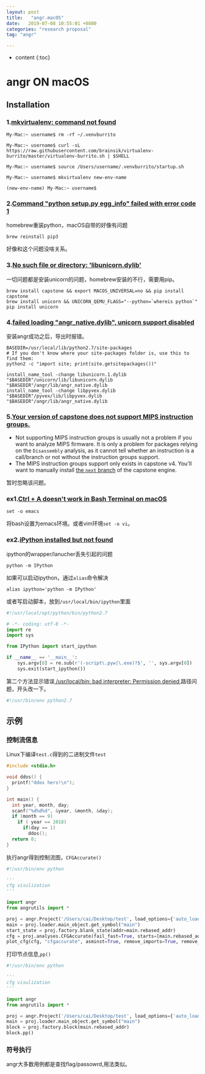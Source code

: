 ```yaml
---
layout: post
title:   "angr.macOS"
date:   2019-07-08 10:55:01 +0800
categories: "research proposal"
tag: "angr"

---
```


* content
{:toc}




# angr ON macOS

## Installation

### 1.[mkvirtualenv: command not found](https://github.com/brainsik/virtualenv-burrito/issues/71)

```shell
My-Mac:~ username$ rm -rf ~/.venvburrito

My-Mac:~ username$ curl -sL https://raw.githubusercontent.com/brainsik/virtualenv-burrito/master/virtualenv-burrito.sh | $SHELL

My-Mac:~ username$ source /Users/username/.venvburrito/startup.sh

My-Mac:~ username$ mkvirtualenv new-env-name

(new-env-name) My-Mac:~ username$
```

### 2.[Command "python setup.py egg_info" failed with error code 1](https://github.com/palantir/python-language-server/issues/370)

homebrew重装python，macOS自带的好像有问题

```shell
brew reinstall pip3
```

好像和这个问题没啥关系。

### 3.[No such file or directory: 'libunicorn.dylib'](https://github.com/trailofbits/manticore/issues/110#issuecomment-438262142)

一切问题都是安装unicorn的问题，homebrew安装的不行，需要用pip。

```shell
brew install capstone && export MACOS_UNIVERSAL=no && pip install capstone
brew install unicorn && UNICORN_QEMU_FLAGS="--python=`whereis python`" pip install unicorn
```

### 4.[failed loading "angr_native.dylib", unicorn support disabled ](https://stackoverflow.com/questions/51112297/error-when-im-trying-to-use-angr-on-os-x)

安装angr成功之后，导出时报错。

```shell
BASEDIR=/usr/local/lib/python2.7/site-packages
# If you don't know where your site-packages folder is, use this to find them:
python2 -c "import site; print(site.getsitepackages())"

install_name_tool -change libunicorn.1.dylib "$BASEDIR"/unicorn/lib/libunicorn.dylib "$BASEDIR"/angr/lib/angr_native.dylib
install_name_tool -change libpyvex.dylib "$BASEDIR"/pyvex/lib/libpyvex.dylib "$BASEDIR"/angr/lib/angr_native.dylib
```

### 5.[Your version of capstone does not support MIPS instruction groups.](https://github.com/angr/angr/issues/819)

- Not supporting MIPS instruction groups is usually not a problem if you want to analyze MIPS firmware. It is only a problem for packages relying on the `Disassembly` analysis, as it cannot tell whether an instruction is a call/branch or not without the instruction groups support.
- The MIPS instruction groups support only exists in capstone v4. You'll want to manually install [the `next` branch](https://github.com/aquynh/capstone/tree/next) of the capstone engine.

暂时忽略该问题。

### ex1.[Ctrl + A doesn't work in Bash Terminal on macOS ](https://superuser.com/questions/316668/ctrl-a-doesnt-work-in-bash-terminal-on-os-x-lion)

```shell
set -o emacs
```

将bash设置为emacs环境。或者vim环境`set -o vi`。

### ex2.[iPython installed but not found](https://stackoverflow.com/questions/34441943/ipython-installed-but-not-found)

ipython的wrapper/lanucher丢失引起的问题

```shell
python -m IPython
```

如果可以启动ipython，通过`alias`命令解决

```shell
alias ipython='python -m IPython'
```

或者写启动脚本，放到`/usr/local/bin/ipython`里面

```python
#!/usr/local/opt/python/bin/python2.7

# -*- coding: utf-8 -*-
import re
import sys

from IPython import start_ipython

if __name__ == '__main__':
    sys.argv[0] = re.sub(r'(-script\.pyw|\.exe)?$', '', sys.argv[0])
    sys.exit(start_ipython())
```

第二个方法显示错误[ /usr/local/bin: bad interpreter: Permission denied](https://stackoverflow.com/questions/34368092/python-cron-job-usr-local-bin-bad-interpreter-permission-denied),路径问题，开头改一下。

```python
#!/usr/bin/env python2.7
```

## 示例

### 控制流信息

Linux下编译`test.c`得到的二进制文件`test`

```c
#include <stdio.h>

void ddos() {
  printf("ddos hers!\n");
}

int main() {
  int year, month, day;
  scanf("%d%d%d", &year, &month, &day);
  if (month == 9)
    if ( year == 2018)
      if(day == 1)
        ddos();
  return 0;
}
```

执行angr得到控制流图，`CFGAccurate()`

```python
#!/usr/bin/env python

'''
cfg visulization
'''

import angr
from angrutils import *

proj = angr.Project('/Users/cai/Desktop/test', load_options={'auto_load_libs': False})
main = proj.loader.main_object.get_symbol("main")
start_state = proj.factory.blank_state(addr=main.rebased_addr)
cfg = proj.analyses.CFGAccurate(fail_fast=True, starts=[main.rebased_addr], initial_state=start_state)
plot_cfg(cfg, "cfgaccurate", asminst=True, remove_imports=True, remove_path_terminator=True)  
```

打印节点信息,`pp()`

```python
#!/usr/bin/env python

'''
cfg visulization
'''

import angr
from angrutils import *

proj = angr.Project('/Users/cai/Desktop/test', load_options={'auto_load_libs': False})
main = proj.loader.main_object.get_symbol("main")
block = proj.factory.block(main.rebased_addr)
block.pp()
```

### 符号执行

angr大多数用例都是查找flag/passowrd,用法类似。